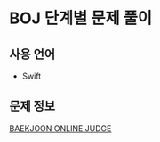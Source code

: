 # BOJ 단계별 문제 풀이

## 사용 언어
- Swift

## 문제 정보
[BAEKJOON ONLINE JUDGE](https://www.acmicpc.net/step)   
